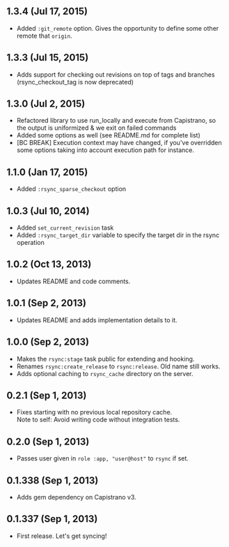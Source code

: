 ## 1.3.4 (Jul 17, 2015)
- Added ``:git_remote`` option. Gives the opportunity to define some other remote that ``origin``.

## 1.3.3 (Jul 15, 2015)
- Adds support for checking out revisions on top of tags and branches (rsync_checkout_tag is now deprecated)

## 1.3.0 (Jul 2, 2015)
- Refactored library to use run_locally and execute from Capistrano, so the output is uniformized & we exit on failed commands
- Added some options as well (see README.md for complete list)
- [BC BREAK] Execution context may have changed, if you've overridden some options taking into account execution path for instance.

## 1.1.0 (Jan 17, 2015)
- Added ``:rsync_sparse_checkout`` option

## 1.0.3 (Jul 10, 2014)
- Added ``set_current_revision`` task
- Added ``:rsync_target_dir`` variable to specify the target dir in the rsync operation

## 1.0.2 (Oct 13, 2013)
- Updates README and code comments.

## 1.0.1 (Sep 2, 2013)
- Updates README and adds implementation details to it.

## 1.0.0 (Sep 2, 2013)
- Makes the `rsync:stage` task public for extending and hooking.
- Renames `rsync:create_release` to `rsync:release`. Old name still works.
- Adds optional caching to `rsync_cache` directory on the server.

## 0.2.1 (Sep 1, 2013)
- Fixes starting with no previous local repository cache.  
  Note to self: Avoid writing code without integration tests.

## 0.2.0 (Sep 1, 2013)
- Passes user given in `role :app, "user@host"` to `rsync` if set.

## 0.1.338 (Sep 1, 2013)
- Adds gem dependency on Capistrano v3.

## 0.1.337 (Sep 1, 2013)
- First release. Let's get syncing!
